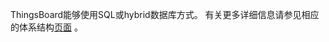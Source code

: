 ThingsBoard能够使用SQL或hybrid数据库方式。
有关更多详细信息请参见相应的体系结构[页面](/docs/reference/#sql-vs-nosql-vs-hybrid-database-approach) 。
